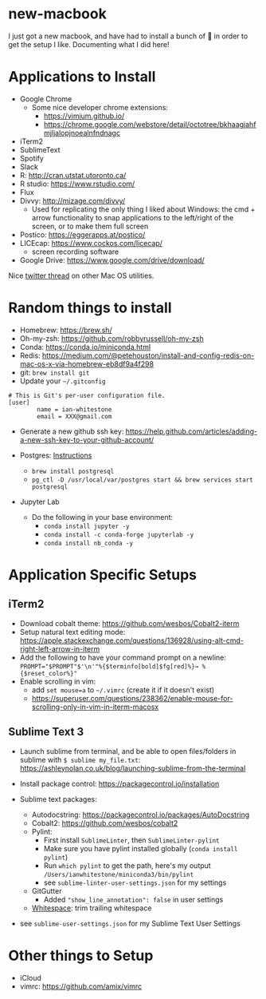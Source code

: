 # new-macbook

I just got a new macbook, and have had to install a bunch of 💩 in order to get the setup I like. Documenting what I did here!


# Applications to Install

- Google Chrome
	- Some nice developer chrome extensions:
		- https://vimium.github.io/
		- https://chrome.google.com/webstore/detail/octotree/bkhaagjahfmjljalopjnoealnfndnagc
- iTerm2
- SublimeText
- Spotify
- Slack
- R: http://cran.utstat.utoronto.ca/
- R studio: https://www.rstudio.com/
- Flux
- Divvy: http://mizage.com/divvy/
	- Used for replicating the only thing I liked about Windows: the cmd + arrow functionality to snap applications to the left/right of the screen, or to make them full screen
- Postico: https://eggerapps.at/postico/
- LICEcap: https://www.cockos.com/licecap/
    - screen recording software
- Google Drive: https://www.google.com/drive/download/

Nice [twitter thread](https://twitter.com/mxstbr/status/1214454416432087045) on other Mac OS utilities.

# Random things to install

- Homebrew: https://brew.sh/
- Oh-my-zsh: https://github.com/robbyrussell/oh-my-zsh
- Conda: https://conda.io/miniconda.html
- Redis: https://medium.com/@petehouston/install-and-config-redis-on-mac-os-x-via-homebrew-eb8df9a4f298
- git: `brew install git`
- Update your `~/.gitconfig`

```
# This is Git's per-user configuration file.
[user]
        name = ian-whitestone
        email = XXX@gmail.com
```
- Generate a new github ssh key: https://help.github.com/articles/adding-a-new-ssh-key-to-your-github-account/

- Postgres: [Instructions](https://www.codementor.io/engineerapart/getting-started-with-postgresql-on-mac-osx-are8jcopb)
    - `brew install postgresql`
    - `pg_ctl -D /usr/local/var/postgres start && brew services start postgresql`

- Jupyter Lab
    - Do the following in your base environment:
        - `conda install jupyter -y`
        - `conda install -c conda-forge jupyterlab -y`
        - `conda install nb_conda -y`

# Application Specific Setups

## iTerm2

- Download cobalt theme: https://github.com/wesbos/Cobalt2-iterm
- Setup natural text editing mode: https://apple.stackexchange.com/questions/136928/using-alt-cmd-right-left-arrow-in-iterm
- Add the following to have your command prompt on a newline: `PROMPT="$PROMPT"$'\n'"%{$terminfo[bold]$fg[red]%}→ %{$reset_color%}"`
- Enable scrolling in vim: 
    - add `set mouse=a` to `~/.vimrc` (create it if it doesn't exist)
    - https://superuser.com/questions/238362/enable-mouse-for-scrolling-only-in-vim-in-iterm-macosx

## Sublime Text 3
- Launch sublime from terminal, and be able to open files/folders in sublime with `$ sublime my_file.txt`: https://ashleynolan.co.uk/blog/launching-sublime-from-the-terminal
- Install package control: https://packagecontrol.io/installation
- Sublime text packages:
    - Autodocstring: https://packagecontrol.io/packages/AutoDocstring
    - Cobalt2: https://github.com/wesbos/cobalt2
    - Pylint:
        - First install `SublimeLinter`, then `SublimeLinter-pylint`
        - Make sure you have pylint installed globally (`conda install pylint`)
        - Run `which pylint` to get the path, here's my output `/Users/ianwhitestone/miniconda3/bin/pylint`
        - see `sublime-linter-user-settings.json` for my settings
    - GitGutter
        - Added `"show_line_annotation": false` in user settings
    - [Whitespace](https://github.com/randy3k/Whitespace): trim trailing whitespace

- see `sublime-user-settings.json` for my Sublime Text User Settings


# Other things to Setup

- iCloud
- vimrc: https://github.com/amix/vimrc


